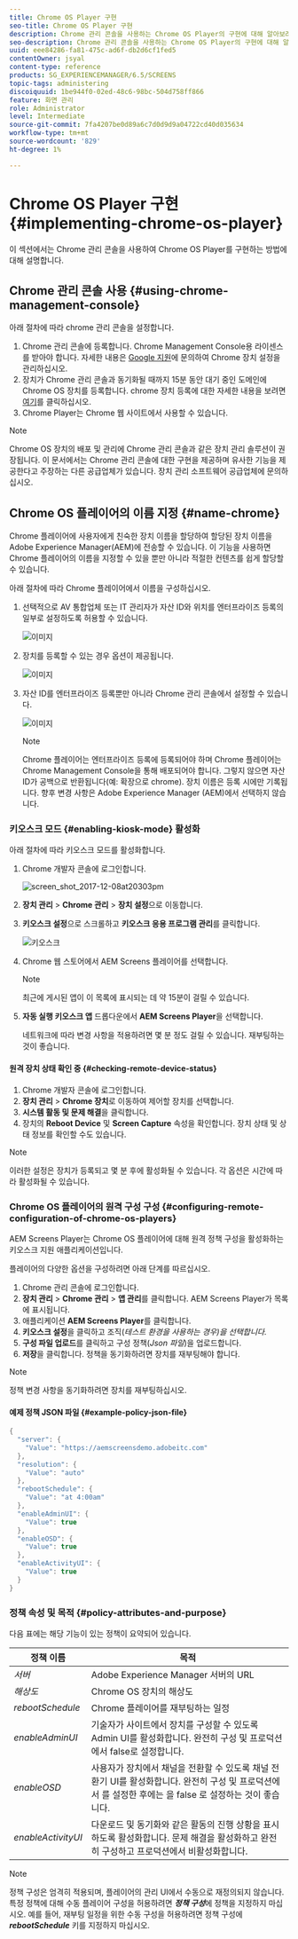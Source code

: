 ```yaml
---
title: Chrome OS Player 구현
seo-title: Chrome OS Player 구현
description: Chrome 관리 콘솔을 사용하는 Chrome OS Player의 구현에 대해 알아보려면 이 페이지를 따르십시오.
seo-description: Chrome 관리 콘솔을 사용하는 Chrome OS Player의 구현에 대해 알아보려면 이 페이지를 따르십시오.
uuid: eee84286-fa81-475c-ad6f-db2d6cf1fed5
contentOwner: jsyal
content-type: reference
products: SG_EXPERIENCEMANAGER/6.5/SCREENS
topic-tags: administering
discoiquuid: 1be944f0-02ed-48c6-98bc-504d758ff866
feature: 화면 관리
role: Administrator
level: Intermediate
source-git-commit: 7fa4207be0d89a6c7d0d9d9a04722cd40d035634
workflow-type: tm+mt
source-wordcount: '829'
ht-degree: 1%

---
```



# Chrome OS Player 구현 {#implementing-chrome-os-player}

이 섹션에서는 Chrome 관리 콘솔을 사용하여 Chrome OS Player를 구현하는 방법에 대해 설명합니다.

## Chrome 관리 콘솔 사용 {#using-chrome-management-console}

아래 절차에 따라 chrome 관리 콘솔을 설정합니다.

1. Chrome 관리 콘솔에 등록합니다. Chrome Management Console용 라이센스를 받아야 합니다. 자세한 내용은 [Google 지원](https://support.google.com/chrome/a/answer/1375678?hl=en&amp;ref_topic=2935995)에 문의하여 Chrome 장치 설정을 관리하십시오.
1. 장치가 Chrome 관리 콘솔과 동기화될 때까지 15분 동안 대기 중인 도메인에 Chrome OS 장치를 등록합니다. chrome 장치 등록에 대한 자세한 내용을 보려면 [여기](https://support.google.com/chrome/a/answer/1360534?hl=en)를 클릭하십시오.
1. Chrome Player는 Chrome 웹 사이트에서 사용할 수 있습니다.

>[!NOTE]
>
>Chrome OS 장치의 배포 및 관리에 Chrome 관리 콘솔과 같은 장치 관리 솔루션이 권장됩니다. 이 문서에서는 Chrome 관리 콘솔에 대한 구현을 제공하며 유사한 기능을 제공한다고 주장하는 다른 공급업체가 있습니다. 장치 관리 소프트웨어 공급업체에 문의하십시오.

## Chrome OS 플레이어의 이름 지정 {#name-chrome}

Chrome 플레이어에 사용자에게 친숙한 장치 이름을 할당하여 할당된 장치 이름을 Adobe Experience Manager(AEM)에 전송할 수 있습니다. 이 기능을 사용하면 Chrome 플레이어의 이름을 지정할 수 있을 뿐만 아니라 적절한 컨텐츠를 쉽게 할당할 수 있습니다.

아래 절차에 따라 Chrome 플레이어에서 이름을 구성하십시오.

1. 선택적으로 AV 통합업체 또는 IT 관리자가 자산 ID와 위치를 엔터프라이즈 등록의 일부로 설정하도록 허용할 수 있습니다.

   ![이미지](/help/user-guide/assets/chrome-device/chrome1.png)

1. 장치를 등록할 수 있는 경우 옵션이 제공됩니다.

   ![이미지](/help/user-guide/assets/chrome-device/chrome2.jpg)

1. 자산 ID를 엔터프라이즈 등록뿐만 아니라 Chrome 관리 콘솔에서 설정할 수 있습니다.

   ![이미지](/help/user-guide/assets/chrome-device/chrome3.png)

   >[!NOTE]
   >Chrome 플레이어는 엔터프라이즈 등록에 등록되어야 하며 Chrome 플레이어는 Chrome Management Console을 통해 배포되어야 합니다. 그렇지 않으면 자산 ID가 공백으로 반환됩니다(예: 확장으로 chrome). 장치 이름은 등록 시에만 기록됩니다. 향후 변경 사항은 Adobe Experience Manager (AEM)에서 선택하지 않습니다.

### 키오스크 모드 {#enabling-kiosk-mode} 활성화

아래 절차에 따라 키오스크 모드를 활성화합니다.

1. Chrome 개발자 콘솔에 로그인합니다.

   ![screen_shot_2017-12-08at20303pm](assets/screen_shot_2017-12-08at20303pm.png)

1. **장치 관리** > **Chrome 관리** > **장치 설정**&#x200B;으로 이동합니다.
1. **키오스크 설정**&#x200B;으로 스크롤하고 **키오스크 응용 프로그램 관리**&#x200B;를 클릭합니다.

   ![키오스크](assets/kiosk.png)

1. Chrome 웹 스토어에서 AEM Screens 플레이어를 선택합니다.

   >[!NOTE]
   >
   >최근에 게시된 앱이 이 목록에 표시되는 데 약 15분이 걸릴 수 있습니다.

1. **자동 실행 키오스크 앱** 드롭다운에서 **AEM Screens Player**&#x200B;을 선택합니다.

   네트워크에 따라 변경 사항을 적용하려면 몇 분 정도 걸릴 수 있습니다. 재부팅하는 것이 좋습니다.

#### 원격 장치 상태 확인 중 {#checking-remote-device-status}

1. Chrome 개발자 콘솔에 로그인합니다.
1. **장치 관리** > **Chrome 장치**&#x200B;로 이동하여 제어할 장치를 선택합니다.
1. **시스템 활동 및 문제 해결**&#x200B;을 클릭합니다.
1. 장치의 **Reboot Device** 및 **Screen Capture** 속성을 확인합니다. 장치 상태 및 상태 정보를 확인할 수도 있습니다.

>[!NOTE]
>
>이러한 설정은 장치가 등록되고 몇 분 후에 활성화될 수 있습니다. 각 옵션은 시간에 따라 활성화될 수 있습니다.

### Chrome OS 플레이어의 원격 구성 구성 {#configuring-remote-configuration-of-chrome-os-players}

AEM Screens Player는 Chrome OS 플레이어에 대해 원격 정책 구성을 활성화하는 키오스크 지원 애플리케이션입니다.

플레이어의 다양한 옵션을 구성하려면 아래 단계를 따르십시오.

1. Chrome 관리 콘솔에 로그인합니다.
1. **장치 관리** > **Chrome 관리** > **앱 관리**&#x200B;를 클릭합니다. AEM Screens Player가 목록에 표시됩니다.
1. 애플리케이션 **AEM Screens Player**&#x200B;를 클릭합니다.
1. **키오스크 설정**&#x200B;을 클릭하고 조직(*테스트 환경을 사용하는 경우)을 선택합니다.*
1. **구성 파일 업로드**&#x200B;를 클릭하고 구성 정책(*Json 파일*)을 업로드합니다.
1. **저장**&#x200B;을 클릭합니다. 정책을 동기화하려면 장치를 재부팅해야 합니다.

>[!NOTE]
>
>정책 변경 사항을 동기화하려면 장치를 재부팅하십시오.

#### 예제 정책 JSON 파일 {#example-policy-json-file}

```java
{
  "server": {
    "Value": "https://aemscreensdemo.adobeitc.com"
  },
  "resolution": {
    "Value": "auto"
  },
  "rebootSchedule": {
    "Value": "at 4:00am"
  },
  "enableAdminUI": {
    "Value": true
  },
  "enableOSD": {
    "Value": true
  },
  "enableActivityUI": {
    "Value": true
  }
}
```

### 정책 속성 및 목적 {#policy-attributes-and-purpose}

다음 표에는 해당 기능이 있는 정책이 요약되어 있습니다.

| **정책 이름** | **목적** |
|---|---|
| *서버* | Adobe Experience Manager 서버의 URL |
| *해상도* | Chrome OS 장치의 해상도 |
| *rebootSchedule* | Chrome 플레이어를 재부팅하는 일정 |
| *enableAdminUI* | 기술자가 사이트에서 장치를 구성할 수 있도록 Admin UI를 활성화합니다. 완전히 구성 및 프로덕션에서 false로 설정합니다. |
| *enableOSD* | 사용자가 장치에서 채널을 전환할 수 있도록 채널 전환기 UI를 활성화합니다. 완전히 구성 및 프로덕션에서 를 설정한 후에는 을 false 로 설정하는 것이 좋습니다. |
| *enableActivityUI* | 다운로드 및 동기화와 같은 활동의 진행 상황을 표시하도록 활성화합니다. 문제 해결을 활성화하고 완전히 구성하고 프로덕션에서 비활성화합니다. |

>[!NOTE]
>
>정책 구성은 엄격히 적용되며, 플레이어의 관리 UI에서 수동으로 재정의되지 않습니다. 특정 정책에 대해 수동 플레이어 구성을 허용하려면 ***정책 구성***&#x200B;에 정책을 지정하지 마십시오. 예를 들어, 재부팅 일정을 위한 수동 구성을 허용하려면 정책 구성에 ***rebootSchedule*** 키를 지정하지 마십시오.
